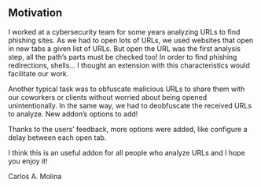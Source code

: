 ## Motivation

I worked at a cybersecurity team for some years analyzing URLs to find phishing sites. As we had to open lots of URLs, we used websites that open in new tabs a given list of URLs. But open the URL was the first analysis step, all the path’s parts must be checked too! In order to find phishing redirections, shells… I thought an extension with this characteristics would facilitate our work.

Another typical task was to obfuscate malicious URLs to share them with our coworkers or clients without worried about being opened unintentionally. In the same way, we had to deobfuscate the received URLs to analyze. New addon’s options to add!

Thanks to the users’ feedback, more options were added, like configure a delay between each open tab.

I think this is an useful addon for all people who analyze URLs and I hope you enjoy it!

Carlos A. Molina

